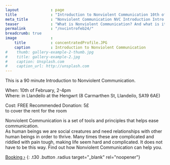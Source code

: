 ```yaml
---
layout              : page
title               : "Introduction to Nonviolent Communication 10th of February 2024"
meta_title          : "Nonviolent Communication NVC Introduction Intro 10th of February 2024"
teaser              : "What is Nonviolent Communication? And what is it good for anyway?"
permalink           : "/nvcintrofeb24/"
breadcrumb: true
image               : 
    title           : concentratedProfile.JPG
    caption         : Introduction to Nonviolent Communication
#    thumb: gallery-example-2-thumb.jpg
#    title: gallery-example-2.jpg
#    caption: Unsplash.com
#    caption_url: http://unsplash.com
---
```


This is a 90 minute Introduction to Nonviolent Communication.

When: 10th of February, 2-4pm  
Where: in Llandeilo at the Hengwrt (8 Carmarthen St, Llandeilo, SA19 6AE)

Cost: FREE
Recommended Donation: 5£  
to cover the rent for the room

Nonviolent Communication is a set of tools and principles that helps ease communication.  
As human beings we are social creatures and need relationships with other human beings in order to thrive. Many times these are complicated and riddled with pain tough, making life seem hard and complicated. It does not have to be this way. 
Find out how Nonviolent Communication can help you.

[Booking ›](https://app.workshop-angel.com/form.php?h=1&t=0&e=fff8ffe9f203b425)
{: .t30 .button .radius target="_blank" rel="noopener"}
 
